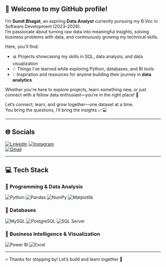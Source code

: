 ## 👋 Welcome to my GitHub profile!  

I’m **Sumit Bhagat**, an aspiring **Data Analyst** currently pursuing my B.Voc in Software Development (2023–2026).  
I’m passionate about turning raw data into meaningful insights, solving business problems with data, and continuously growing my technical skills.  

Here, you'll find:  
- 📊 Projects showcasing my skills in SQL, data analysis, and data visualization
- ✨ Things I’ve learned while exploring Python, databases, and BI tools  
- 💡 Inspiration and resources for anyone building their journey in **data analytics**  

Whether you're here to explore projects, learn something new, or just connect with a fellow data enthusiast—you’re in the right place! 🫶  

Let’s connect, learn, and grow together—one dataset at a time.  
You bring the questions, I’ll bring the insights 📈💻  

---

## 🌐 Socials  
[![LinkedIn](https://img.shields.io/badge/LinkedIn-0077B5?style=for-the-badge&logo=linkedin&logoColor=white)](https://www.linkedin.com/in/sumit-bhagat-84926234b/) 
[![Instagram](https://img.shields.io/badge/Instagram-E4405F?style=for-the-badge&logo=instagram&logoColor=white)](https://www.instagram.com/sumiit_bhagat/)  
[![Gmail](https://img.shields.io/badge/Gmail-D14836?style=for-the-badge&logo=gmail&logoColor=white)](mailto:sumitbhagat066@gmail.com)

---

## 💻 Tech Stack  

### 🔹 Programming & Data Analysis  
![Python](https://img.shields.io/badge/python-3776AB?style=for-the-badge&logo=python&logoColor=white) 
![Pandas](https://img.shields.io/badge/pandas-150458?style=for-the-badge&logo=pandas&logoColor=white) 
![NumPy](https://img.shields.io/badge/numpy-013243?style=for-the-badge&logo=numpy&logoColor=white) 
![Matplotlib](https://img.shields.io/badge/Matplotlib-003366?style=for-the-badge&logo=plotly&logoColor=white)  

### 🔹 Databases  
![MySQL](https://img.shields.io/badge/MySQL-4479A1?style=for-the-badge&logo=mysql&logoColor=white) 
![PostgreSQL](https://img.shields.io/badge/PostgreSQL-316192?style=for-the-badge&logo=postgresql&logoColor=white) 
![SQL Server](https://img.shields.io/badge/Microsoft_SQL_Server-CC2927?style=for-the-badge&logo=microsoftsqlserver&logoColor=white)  

### 🔹 Business Intelligence & Visualization  
![Power BI](https://img.shields.io/badge/Power_BI-F2C811?style=for-the-badge&logo=powerbi&logoColor=black) 
![Excel](https://img.shields.io/badge/Microsoft_Excel-217346?style=for-the-badge&logo=microsoft-excel&logoColor=white) 

---

⭐️ Thanks for stopping by! Let’s build and learn together 🚀  
